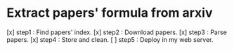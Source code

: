 # Extract papers' formula from arxiv

[x] step1 : Find papers' index.
[x] step2 : Download papers.
[x] step3 : Parse papers.
[x] step4 : Store and clean.
[ ] step5 : Deploy in my web server. 